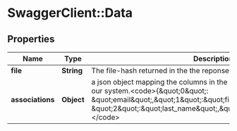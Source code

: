 # SwaggerClient::Data

## Properties
Name | Type | Description | Notes
------------ | ------------- | ------------- | -------------
**file** | **String** | The file-hash returned in the the reponse of the init-Request before | [optional] 
**associations** | **Object** | a json object mapping the columns in the uploaded file to the columns in our system.&lt;code&gt;{\&quot;0\&quot;: \&quot;email\&quot;,\&quot;1\&quot;:\&quot;first_name\&quot;, \&quot;2\&quot;:\&quot;last_name\&quot;,\&quot;3:\&quot;custom_field\&quot;}&lt;/code&gt; | [optional] 


